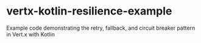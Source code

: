 # vertx-kotlin-resilience-example
Example code demonstrating the retry, fallback, and circuit breaker pattern in Vert.x with Kotlin
